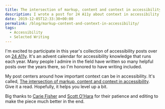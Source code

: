 ```yaml
---
title: The intersection of markup, content and context in accessibility
description: I wrote a post for 24 A11y about context in accessibility.
date: 2019-12-05T12:33:30+00:00
permalink: /blog/markup-content-and-context-in-accessibility/
tags:
  - Accessibility
  - Selected Writing
---
```


I'm excited to participate in this year's collection of accessibility posts over on [24 A11y](https://www.24a11y.com/). It's an advent calendar for accessibility knowledge that runs each year. Many people I admire in the field have written so many helpful posts over the years there, so I'm honored to have writing included.

My post centers around how important context can be in accessibility. It's called, [The intersection of markup, content and context in accessibility](https://www.24a11y.com/2019/the-intersection-of-markup-content-and-context-in-accessibility/). Give it a read. Hopefully, it helps you level up a bit.

Big thanks to [Carie Fisher](https://cariefisher.com/) and [Scott O'Hara](https://www.scottohara.me/) for their patience and editing to make the piece much better in the end.
